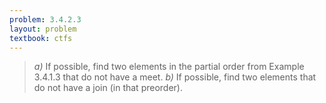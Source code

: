 ```yaml
---
problem: 3.4.2.3
layout: problem
textbook: ctfs
---
```


> _a)_ If possible, find two elements in the partial order from Example 3.4.1.3
> that do not have a meet.
> _b)_ If possible, find two elements that do not have a join (in that
> preorder).
